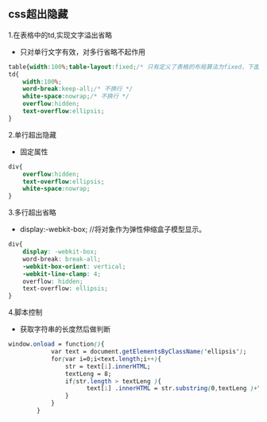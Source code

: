 ## css超出隐藏

1.在表格中的td,实现文字溢出省略

- 只对单行文字有效，对多行省略不起作用

```css
table{width:100%;table-layout:fixed;/* 只有定义了表格的布局算法为fixed，下面td的定义才能起作用。 */}
td{
    width:100%;
    word-break:keep-all;/* 不换行 */
    white-space:nowrap;/* 不换行 */
    overflow:hidden;
    text-overflow:ellipsis;
}
```

2.单行超出隐藏

- 固定属性

```css
div{
    overflow:hidden; 
    text-overflow:ellipsis;
    white-space:nowrap; 
}
```

3.多行超出省略

- display:-webkit-box; //将对象作为弹性伸缩盒子模型显示。

```css
div{
    display: -webkit-box;
    word-break: break-all;
    -webkit-box-orient: vertical;
    -webkit-line-clamp: 4;
    overflow: hidden;
    text-overflow: ellipsis;
}
```

4.脚本控制

- 获取字符串的长度然后做判断

```css
window.onload = function(){
            var text = document.getElementsByClassName('ellipsis');
            for(var i=0;i<text.length;i++){
                str = text[i].innerHTML;
                textLeng = 8;
                if(str.length > textLeng ){
                      text[i] .innerHTML = str.substring(0,textLeng )+"...";
                } 
            }     
        }
```

